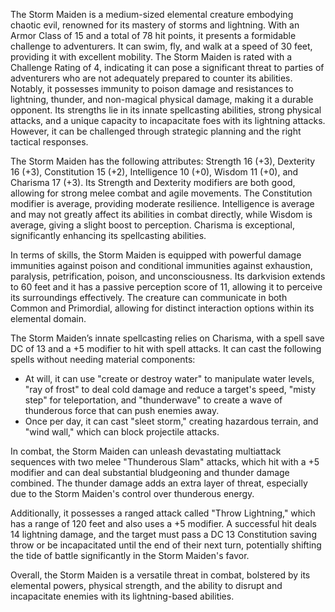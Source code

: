 The Storm Maiden is a medium-sized elemental creature embodying chaotic evil, renowned for its mastery of storms and lightning. With an Armor Class of 15 and a total of 78 hit points, it presents a formidable challenge to adventurers. It can swim, fly, and walk at a speed of 30 feet, providing it with excellent mobility. The Storm Maiden is rated with a Challenge Rating of 4, indicating it can pose a significant threat to parties of adventurers who are not adequately prepared to counter its abilities. Notably, it possesses immunity to poison damage and resistances to lightning, thunder, and non-magical physical damage, making it a durable opponent. Its strengths lie in its innate spellcasting abilities, strong physical attacks, and a unique capacity to incapacitate foes with its lightning attacks. However, it can be challenged through strategic planning and the right tactical responses.

The Storm Maiden has the following attributes: Strength 16 (+3), Dexterity 16 (+3), Constitution 15 (+2), Intelligence 10 (+0), Wisdom 11 (+0), and Charisma 17 (+3). Its Strength and Dexterity modifiers are both good, allowing for strong melee combat and agile movements. The Constitution modifier is average, providing moderate resilience. Intelligence is average and may not greatly affect its abilities in combat directly, while Wisdom is average, giving a slight boost to perception. Charisma is exceptional, significantly enhancing its spellcasting abilities.

In terms of skills, the Storm Maiden is equipped with powerful damage immunities against poison and conditional immunities against exhaustion, paralysis, petrification, poison, and unconsciousness. Its darkvision extends to 60 feet and it has a passive perception score of 11, allowing it to perceive its surroundings effectively. The creature can communicate in both Common and Primordial, allowing for distinct interaction options within its elemental domain.

The Storm Maiden’s innate spellcasting relies on Charisma, with a spell save DC of 13 and a +5 modifier to hit with spell attacks. It can cast the following spells without needing material components: 
- At will, it can use "create or destroy water" to manipulate water levels, "ray of frost" to deal cold damage and reduce a target's speed, "misty step" for teleportation, and "thunderwave" to create a wave of thunderous force that can push enemies away.
- Once per day, it can cast "sleet storm," creating hazardous terrain, and "wind wall," which can block projectile attacks.

In combat, the Storm Maiden can unleash devastating multiattack sequences with two melee "Thunderous Slam" attacks, which hit with a +5 modifier and can deal substantial bludgeoning and thunder damage combined. The thunder damage adds an extra layer of threat, especially due to the Storm Maiden's control over thunderous energy.

Additionally, it possesses a ranged attack called "Throw Lightning," which has a range of 120 feet and also uses a +5 modifier. A successful hit deals 14 lightning damage, and the target must pass a DC 13 Constitution saving throw or be incapacitated until the end of their next turn, potentially shifting the tide of battle significantly in the Storm Maiden's favor.

Overall, the Storm Maiden is a versatile threat in combat, bolstered by its elemental powers, physical strength, and the ability to disrupt and incapacitate enemies with its lightning-based abilities.